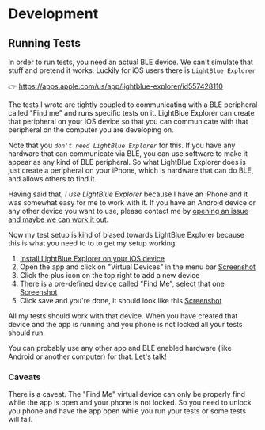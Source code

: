 # Development

## Running Tests

In order to run tests, you need an actual BLE device. We can't simulate that stuff and pretend it works. Luckily for iOS users there is `LightBlue Explorer`

👉 https://apps.apple.com/us/app/lightblue-explorer/id557428110

The tests I wrote are tightly coupled to communicating with a BLE peripheral called "Find me" and runs specific tests on it. LightBlue Explorer can create that peripheral on your iOS device so that you can communicate with that peripheral on the computer you are developing on.

Note that you _`don't need LightBlue Explorer`_ for this. If you have any hardware that can communicate via BLE, you can use software to make it appear as any kind of BLE peripheral. So what LightBlue Explorer does is just create a peripheral on your iPhone, which is hardware that can do BLE, and allows others to find it.

Having said that, _I use LightBlue Explorer_ because I have an iPhone and it was somewhat easy for me to work with it. If you have an Android device or any other device you want to use, please contact me by [opening an issue and maybe we can work it out](https://github.com/LukasBombach/sblendid/issues/new).

Now my test setup is kind of biased towards LightBlue Explorer because this is what you need to to to get my setup working:

1. [Install LightBlue Explorer on your iOS device](https://apps.apple.com/us/app/lightblue-explorer/id557428110)
1. Open the app and click on "Virtual Devices" in the menu bar [Screenshot](./images/lightblue_explorer_virtual_devices_empty.jpeg)
1. Click the plus icon on the top right to add a new device
1. There is a pre-defined device called "Find Me", select that one [Screenshot](./images/lightblue_explorer_virtual_devices_find_me.jpeg)
1. Click save and you're done, it should look like this [Screenshot](./images/lightblue_explorer_virtual_devices_find_me.jpeg)

All my tests should work with that device. When you have created that device and the app is running and you phone is not locked all your tests should run.

You can probably use any other app and BLE enabled hardware (like Android or another computer) for that. [Let's talk!](https://github.com/LukasBombach/sblendid/issues/new)

### Caveats

There is a caveat. The "Find Me" virtual device can only be properly find while the app is open and your phone is not locked. So you need to unlock you phone and have the app open while you run your tests or some tests will fail.
